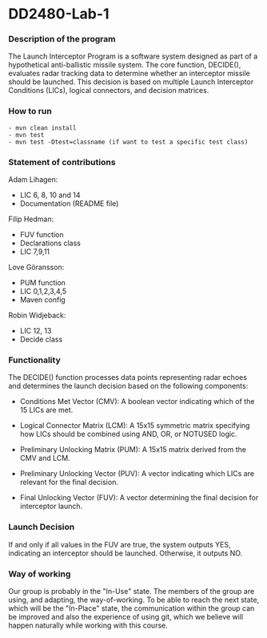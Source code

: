# DD2480-Lab-1

### Description of the program
The Launch Interceptor Program is a software system designed as part of a hypothetical anti-ballistic missile system. The core function, DECIDE(), evaluates radar tracking data to determine whether an interceptor missile should be launched. This decision is based on multiple Launch Interceptor Conditions (LICs), logical connectors, and decision matrices.


### How to run 
    - mvn clean install
    - mvn test
    - mvn test -Dtest=classname (if want to test a specific test class)
### Statement of contributions
Adam Lihagen:
- LIC 6, 8, 10 and 14
- Documentation (README file)

Filip Hedman:
 - FUV function
 - Declarations class
 - LIC 7,9,11

Love Göransson:
 - PUM function
 - LIC 0,1,2,3,4,5 
 - Maven config 


Robin Widjeback:
- LIC 12, 13
- Decide class

### Functionality

The DECIDE() function processes data points representing radar echoes and determines the launch decision based on the following components:

- Conditions Met Vector (CMV): A boolean vector indicating which of the 15 LICs are met.

- Logical Connector Matrix (LCM): A 15x15 symmetric matrix specifying how LICs should be combined using AND, OR, or NOTUSED logic.

- Preliminary Unlocking Matrix (PUM): A 15x15 matrix derived from the CMV and LCM.

- Preliminary Unlocking Vector (PUV): A vector indicating which LICs are relevant for the final decision.

- Final Unlocking Vector (FUV): A vector determining the final decision for interceptor launch.

### Launch Decision

If and only if all values in the FUV are true, the system outputs YES, indicating an interceptor should be launched. Otherwise, it outputs NO.


### Way of working
Our group is probably in the "In-Use" state. The members of the group are using, and adapting, the way-of-working. To be able to reach the next state, which will be the "In-Place" state, the communication within the group can be improved and also the experience of using git, which we believe will happen naturally while working with this course.